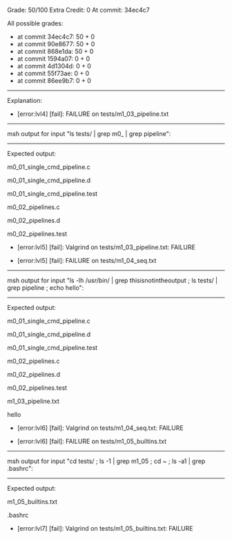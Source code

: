 Grade: 50/100
Extra Credit: 0
At commit: 34ec4c7

All possible grades:

+ at commit 34ec4c7: 50 + 0
+ at commit 90e8677: 50 + 0
+ at commit 868e1da: 50 + 0
+ at commit 1594a07: 0 + 0
+ at commit 4d1304d: 0 + 0
+ at commit 55f73ae: 0 + 0
+ at commit 86ee9b7: 0 + 0

-------------------------

Explanation:

* [error:lvl4] [fail]: FAILURE on tests/m1_03_pipeline.txt

---

msh output for input "ls tests/ | grep m0_ | grep pipeline":

---

Expected output:

m0_01_single_cmd_pipeline.c

m0_01_single_cmd_pipeline.d

m0_01_single_cmd_pipeline.test

m0_02_pipelines.c

m0_02_pipelines.d

m0_02_pipelines.test

* [error:lvl5] [fail]: Valgrind on tests/m1_03_pipeline.txt: FAILURE

* [error:lvl5] [fail]: FAILURE on tests/m1_04_seq.txt

---

msh output for input "ls -lh /usr/bin/ | grep thisisnotintheoutput ; ls tests/ | grep pipeline ; echo hello":

---

Expected output:

m0_01_single_cmd_pipeline.c

m0_01_single_cmd_pipeline.d

m0_01_single_cmd_pipeline.test

m0_02_pipelines.c

m0_02_pipelines.d

m0_02_pipelines.test

m1_03_pipeline.txt

hello

* [error:lvl6] [fail]: Valgrind on tests/m1_04_seq.txt: FAILURE

* [error:lvl6] [fail]: FAILURE on tests/m1_05_builtins.txt

---

msh output for input "cd tests/ ; ls -1 | grep m1_05 ; cd ~ ; ls -a1 | grep .bashrc":

---

Expected output:

m1_05_builtins.txt

.bashrc

* [error:lvl7] [fail]: Valgrind on tests/m1_05_builtins.txt: FAILURE

